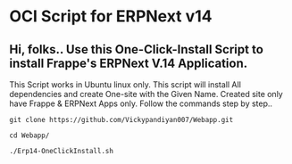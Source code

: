 # OCI Script for ERPNext v14

## Hi, folks.. Use this One-Click-Install Script to install Frappe's ERPNext V.14 Application.

This Script works in Ubuntu linux only. 
This script will install All dependencies and create One-site with the Given Name.
Created site only have Frappe & ERPNext Apps only.
Follow the commands step by step..


``` 
git clone https://github.com/Vickypandiyan007/Webapp.git
```

``` 
cd Webapp/
```

``` 
./Erp14-OneClickInstall.sh
```
